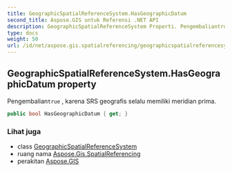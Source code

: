 ```yaml
---
title: GeographicSpatialReferenceSystem.HasGeographicDatum
second_title: Aspose.GIS untuk Referensi .NET API
description: GeographicSpatialReferenceSystem Properti. Pengembaliantrue  karena SRS geografis selalu memiliki meridian prima.
type: docs
weight: 50
url: /id/net/aspose.gis.spatialreferencing/geographicspatialreferencesystem/hasgeographicdatum/
---
```

## GeographicSpatialReferenceSystem.HasGeographicDatum property

Pengembalian`true` , karena SRS geografis selalu memiliki meridian prima.

```csharp
public bool HasGeographicDatum { get; }
```

### Lihat juga

* class [GeographicSpatialReferenceSystem](../)
* ruang nama [Aspose.Gis.SpatialReferencing](../../geographicspatialreferencesystem/)
* perakitan [Aspose.GIS](../../../)


